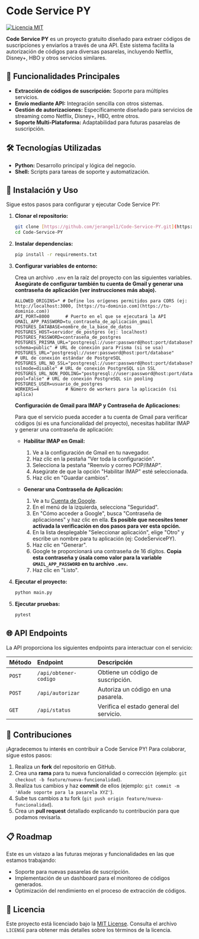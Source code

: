 # Code Service PY

[![Licencia MIT](https://img.shields.io/badge/License-MIT-yellow.svg)](https://opensource.org/licenses/MIT)

**Code Service PY** es un proyecto gratuito diseñado para extraer códigos de suscripciones y enviarlos a través de una API. Este sistema facilita la autorización de códigos para diversas pasarelas, incluyendo Netflix, Disney+, HBO y otros servicios similares.

## 🚀 Funcionalidades Principales

* **Extracción de códigos de suscripción:** Soporte para múltiples servicios.
* **Envío mediante API:** Integración sencilla con otros sistemas.
* **Gestión de autorizaciones:** Específicamente diseñado para servicios de streaming como Netflix, Disney+, HBO, entre otros.
* **Soporte Multi-Plataforma:** Adaptabilidad para futuras pasarelas de suscripción.

## 🛠 Tecnologías Utilizadas

* **Python:** Desarrollo principal y lógica del negocio.
* **Shell:** Scripts para tareas de soporte y automatización.

## 📖 Instalación y Uso

Sigue estos pasos para configurar y ejecutar Code Service PY:

1.  **Clonar el repositorio:**

    ```bash
    git clone [https://github.com/jerangel1/Code-Service-PY.git](https://github.com/jerangel1/Code-Service-PY.git)
    cd Code-Service-PY
    ```

2.  **Instalar dependencias:**

    ```bash
    pip install -r requirements.txt
    ```

3.  **Configurar variables de entorno:**

    Crea un archivo `.env` en la raíz del proyecto con las siguientes variables. **Asegúrate de configurar también tu cuenta de Gmail y generar una contraseña de aplicación (ver instrucciones más abajo).**

    ```env
    ALLOWED_ORIGINS=* # Define los orígenes permitidos para CORS (ej: http://localhost:3000, [https://tu-dominio.com](https://tu-dominio.com))
    API_PORT=8000      # Puerto en el que se ejecutará la API
    GMAIL_APP_PASSWORD=tu_contraseña_de_aplicación_gmail
    POSTGRES_DATABASE=nombre_de_la_base_de_datos
    POSTGRES_HOST=servidor_de_postgres (ej: localhost)
    POSTGRES_PASSWORD=contraseña_de_postgres
    POSTGRES_PRISMA_URL="postgresql://user:password@host:port/database?schema=public" # URL de conexión para Prisma (si se usa)
    POSTGRES_URL="postgresql://user:password@host:port/database"                      # URL de conexión estándar de PostgreSQL
    POSTGRES_URL_NO_SSL="postgresql://user:password@host:port/database?sslmode=disable" # URL de conexión PostgreSQL sin SSL
    POSTGRES_URL_NON_POOLING="postgresql://user:password@host:port/database?pool=false" # URL de conexión PostgreSQL sin pooling
    POSTGRES_USER=usuario_de_postgres
    WORKERS=4          # Número de workers para la aplicación (si aplica)
    ```

    **Configuración de Gmail para IMAP y Contraseña de Aplicaciones:**

    Para que el servicio pueda acceder a tu cuenta de Gmail para verificar códigos (si es una funcionalidad del proyecto), necesitas habilitar IMAP y generar una contraseña de aplicación:

    * **Habilitar IMAP en Gmail:**
        1.  Ve a la configuración de Gmail en tu navegador.
        2.  Haz clic en la pestaña "Ver toda la configuración".
        3.  Selecciona la pestaña "Reenvío y correo POP/IMAP".
        4.  Asegúrate de que la opción "Habilitar IMAP" esté seleccionada.
        5.  Haz clic en "Guardar cambios".

    * **Generar una Contraseña de Aplicación:**
        1.  Ve a tu [Cuenta de Google](https://myaccount.google.com/).
        2.  En el menú de la izquierda, selecciona "Seguridad".
        3.  En "Cómo acceder a Google", busca "Contraseña de aplicaciones" y haz clic en ella. **Es posible que necesites tener activada la verificación en dos pasos para ver esta opción.**
        4.  En la lista desplegable "Seleccionar aplicación", elige "Otro" y escribe un nombre para tu aplicación (ej: CodeServicePY).
        5.  Haz clic en "Generar".
        6.  Google te proporcionará una contraseña de 16 dígitos. **Copia esta contraseña y úsala como valor para la variable `GMAIL_APP_PASSWORD` en tu archivo `.env`.**
        7.  Haz clic en "Listo".

4.  **Ejecutar el proyecto:**

    ```bash
    python main.py
    ```

5.  **Ejecutar pruebas:**

    ```bash
    pytest
    ```

## 🌐 API Endpoints

La API proporciona los siguientes endpoints para interactuar con el servicio:

| Método | Endpoint            | Descripción                                  |
| :----- | :------------------ | :------------------------------------------- |
| `POST` | `/api/obtener-codigo` | Obtiene un código de suscripción.            |
| `POST` | `/api/autorizar`     | Autoriza un código en una pasarela.          |
| `GET`  | `/api/status`        | Verifica el estado general del servicio.     |

## 🤝 Contribuciones

¡Agradecemos tu interés en contribuir a Code Service PY! Para colaborar, sigue estos pasos:

1.  Realiza un **fork** del repositorio en GitHub.
2.  Crea una **rama** para tu nueva funcionalidad o corrección (ejemplo: `git checkout -b feature/nueva-funcionalidad`).
3.  Realiza tus cambios y haz **commit** de ellos (ejemplo: `git commit -m 'Añade soporte para la pasarela XYZ'`).
4.  Sube tus cambios a tu fork (`git push origin feature/nueva-funcionalidad`).
5.  Crea un **pull request** detallado explicando tu contribución para que podamos revisarla.

## 📋 Roadmap

Este es un vistazo a las futuras mejoras y funcionalidades en las que estamos trabajando:

* Soporte para nuevas pasarelas de suscripción.
* Implementación de un dashboard para el monitoreo de códigos generados.
* Optimización del rendimiento en el proceso de extracción de códigos.

## 📄 Licencia

Este proyecto está licenciado bajo la [MIT License](https://opensource.org/licenses/MIT). Consulta el archivo `LICENSE` para obtener más detalles sobre los términos de la licencia.
